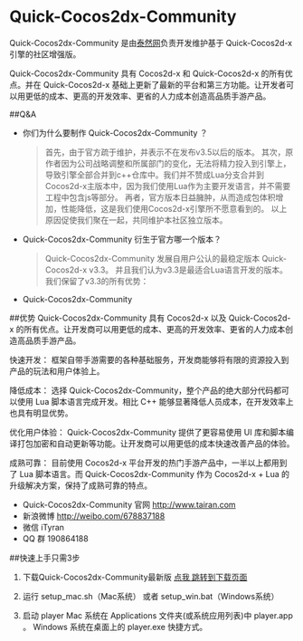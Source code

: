 # Quick-Cocos2dx-Community

Quick-Cocos2dx-Community 是由[泰然网](http://www.tairan.com)负责开发维护基于 Quick-Cocos2d-x 引擎的社区增强版。

Quick-Cocos2dx-Community 具有 Cocos2d-x 和 Quick-Cocos2d-x 的所有优点。并在 Quick-Cocos2d-x 基础上更新了最新的平台和第三方功能。让开发者可以用更低的成本、更高的开发效率、更省的人力成本创造高品质手游产品。

##Q&A
- 你们为什么要制作 Quick-Cocos2dx-Community ？

	>首先，由于官方疏于维护，并表示不在发布v3.5以后的版本。
	>其次，原作者因为公司战略调整和所属部门的变化，无法将精力投入到引擎上，导致引擎全部合并到c++仓库中。我们并不赞成Lua分支合并到Cocos2d-x主版本中，因为我们使用Lua作为主要开发语言，并不需要工程中包含js等部分。
	>再者，官方版本日益臃肿，从而造成包体积增加，性能降低，这是我们使用Cocos2d-x引擎所不愿意看到的。
	>以上原因促使我们聚在一起，共同维护本社区独立版本。

- Quick-Cocos2dx-Community 衍生于官方哪一个版本？

	>Quick-Cocos2dx-Community 发展自用户公认的最稳定版本 Quick-Cocos2d-x v3.3。
	>并且我们认为v3.3是最适合Lua语言开发的版本。
	>我们保留了v3.3的所有优势：

- Quick-Cocos2dx-Community 

##优势
Quick-Cocos2dx-Community 具有 Cocos2d-x 以及 Quick-Cocos2d-x 的所有优点。让开发商可以用更低的成本、更高的开发效率、更省的人力成本创造高品质手游产品。

快速开发： 框架自带手游需要的各种基础服务，开发商能够将有限的资源投入到产品的玩法和用户体验上。

降低成本： 选择 Quick-Cocos2dx-Community，整个产品的绝大部分代码都可以使用 Lua 脚本语言完成开发。相比 C++ 能够显著降低人员成本，在开发效率上也具有明显优势。

优化用户体验： Quick-Cocos2dx-Community 提供了更容易使用 UI 库和脚本编译打包加密和自动更新等功能。让开发商可以用更低的成本快速改善产品的体验。

成熟可靠： 目前使用 Cocos2d-x 平台开发的热门手游产品中，一半以上都用到了 Lua 脚本语言。而 Quick-Cocos2dx-Community 作为 Cocos2d-x + Lua 的升级解决方案，保持了成熟可靠的特点。

- Quick-Cocos2dx-Community 官网 http://www.tairan.com
- 新浪微博 http://weibo.com/678837188
- 微信 iTyran
- QQ 群 190864188

##快速上手只需3步
1. 下载Quick-Cocos2dx-Community最新版
	[点我 跳转到下载页面](http://www.tairan.com/engines-download)
2. 运行 setup_mac.sh（Mac系统） 或者 setup_win.bat（Windows系统）

3. 启动 player
	 Mac 系统在 Applications 文件夹(或系统应用列表)中 player.app 。
	 Windows 系统在桌面上的 player.exe 快捷方式。




